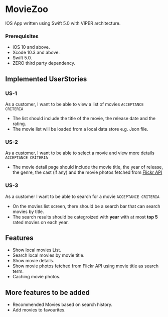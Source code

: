# MovieZoo

IOS App written using Swift 5.0 with VIPER architecture. 

### Prerequisites

- iOS 10 and above.
- Xcode 10.3 and above.
- Swift 5.0.
- ZERO third party dependency. 

## Implemented UserStories

### US-1
As a customer, I want to be able to view a list of movies 
`ACCEPTANCE CRITERIA`

- The list should include the title of the movie, the release date and the rating.
- The movie list will be loaded from a local data store e.g. Json file.

### US-2
As a customer, I want to be able to select a movie and view more details
`ACCEPTANCE CRITERIA`

- The movie detail page should include the movie title, the year of release, the genre, the cast (if any) and the movie photos fetched from [Flickr API](https://www.flickr.com/services/api/flickr.photos.search.html)

### US-3
As a customer I want to be able to search for a movie
`ACCEPTANCE CRITERIA`

- On the movies list screen, there should be a search bar that can search movies by title.
- The search results should be categroized with **year** with at most **top 5** rated movies on each year. 

## Features

* Show local movies List.
* Search local movies by movie title.
* Show movie details.
* Show movie photos fetched from Flickr API using movie title as search term.
* Caching movie photos.

## More features to be added

* Recommended Movies based on search history.
* Add movies to favourites. 


